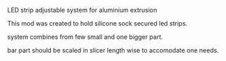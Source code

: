 LED strip adjustable system for aluminium extrusion


This mod was created to hold silicone sock secured led strips. 

system combines from few small and one bigger part. 

bar part should be scaled in slicer length wise to accomodate one needs.
